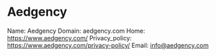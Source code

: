 
# Aedgency

Name: Aedgency
Domain: aedgency.com
Home: https://www.aedgency.com/
Privacy_policy: https://www.aedgency.com/privacy-policy/
Email: info@aedgency.com
